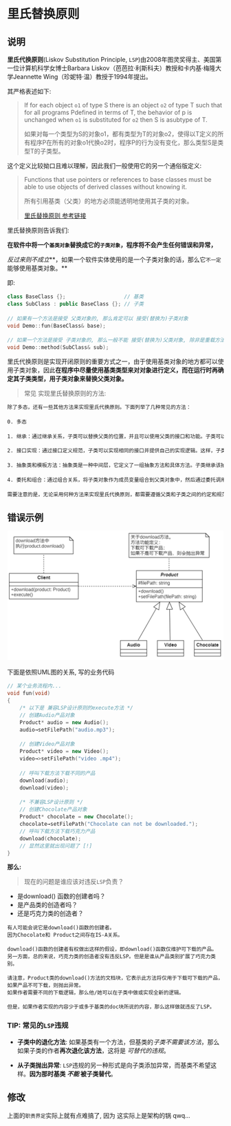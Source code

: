 # 里氏替换原则
## 说明
**里氏代换原则**(Liskov Substitution Principle, `LSP`)由2008年图灵奖得主、美国第一位计算机科学女博士Barbara Liskov（芭芭拉·利斯科夫）教授和卡内基·梅隆大学Jeannette Wing（珍妮特·温）教授于1994年提出。

其严格表述如下:
> If for each object `o1` of type S there is an object `o2` of type T such that for all programs Pdefined in terms of T, the behavior of p is unchanged when `o1` is substituted for `o2` then S is asubtype of T.
>
> 如果对每一个类型为S的对象o1，都有类型为T的对象o2，使得以T定义的所有程序P在所有的对象o1代换o2时，程序P的行为没有变化，那么类型S是类型T的子类型。

这个定义比较拗口且难以理解，因此我们一般使用它的另一个通俗版定义:

> Functions that use pointers or references to base classes must be able to use objects of derived classes without knowing it.
>
> 所有引用基类（父类）的地方必须能透明地使用其子类的对象。
>
> [里氏替换原则 参考链接](https://medium.com/swlh/lsp-liskov-substitution-principle-24311d1f854)

里氏替换原则告诉我们:

**在软件中将一个`基类对象`替换成它的`子类对象`，程序将不会产生任何错误和异常，**

*反过来则不成立***，如果一个软件实体使用的是一个子类对象的话，那么它`不一定`能够使用基类对象。**

即:

```C++
class BaseClass {};                   // 基类
class SubClass : public BaseClass {}; // 子类

// 如果有一个方法是接受 父类对象的, 那么肯定可以 接受(替换为)子类对象
void Demo::fun(BaseClass& base);

// 如果一个方法是接受 子类对象的, 那么一般不能 接受(替换为)父类对象, 除非是重载方法
void Demo::method(SubClass& sub);
```

里氏代换原则是实现开闭原则的重要方式之一，由于使用基类对象的地方都可以使用子类对象，因此**在程序中尽量使用基类类型来对对象进行定义，而在运行时再确定其子类类型，用子类对象来替换父类对象。**

> 常见 实现里氏替换原则的方法:
```GPT-3.5
除了多态，还有一些其他方法来实现里氏代换原则。下面列举了几种常见的方法：

0. 多态

1. 继承：通过继承关系，子类可以替换父类的位置，并且可以使用父类的接口和功能。子类可以重写父类的方法以实现特定的行为，同时还可以添加新的方法或属性。

2. 接口实现：通过接口定义规范，子类可以实现相同的接口并提供自己的实现逻辑。这样，子类对象可以在不改变父类引用的情况下替换父类对象，并且调用相同的接口方法。

3. 抽象类和模板方法：抽象类是一种中间层，它定义了一组抽象方法和具体方法。子类继承该抽象类，并根据需要重写抽象方法，实现自己的特定行为，但不能改变模板方法的执行顺序。

4. 委托和组合：通过组合关系，将子类对象作为成员变量组合到父类对象中，然后通过委托调用子类对象的方法。这样，父类对象可以使用子类对象的功能，实现多态性。

需要注意的是，无论采用何种方法来实现里氏代换原则，都需要遵循父类和子类之间的约定和规范，确保子类对象能够完全替换父类对象并保持一致的行为。这样才能实现代码的可维护性、可扩展性和重用性。
```

## 错误示例
![PRINTSCREEN_20231224_191359.png](./PRINTSCREEN_20231224_191359.png)

下面是依照UML图的关系, 写的业务代码
```C++
// 某个业务流程内...
void fun(void)
{
    /* 以下是 兼容LSP设计原则的execute方法 */
    // 创建Audio产品对象
    Product* audio = new Audio();
    audio→setFilePath("audio.mp3");

    // 创建Video产品对象
    Product* video = new Video();
    video→>setFilePath("video .mp4");

    // 呼叫下载方法下载不同的产品
    download(audio);
    download(video);

    /* 不兼容LSP设计原则 */
    // 创建Chocolate产品对象
    Product* chocolate = new Chocolate();
    chocolate→setFilePath("Chocolate can not be downloaded.");
    // 呼叫下载方法下载巧克力产品
    download(chocolate);
    // 显然这里就出现问题了 [!]
}
```

**那么:**
> 现在的问题是谁应该对违反`LSP`负责？
- 是download() 函数的创建者吗？
- 是产品类的创造者吗？
- 还是巧克力类的创造者？

```分析
有人可能会说它是download()函数的创建者。
因为Chocolate和 Product之间存在IS-A关系。

download()函数的创建者有权做出这样的假设，即download()函数仅维护可下载的产品。
另一方面，总的来说，巧克力类的创造者没有违反LSP。但是是谁从产品类别扩展了巧克力类别。

请注意，Product类的download()方法的文档块，它表示此方法将仅用于下载可下载的产品，如果产品不可下载，则抛出异常。
如果作者需要不同的下载逻辑，那么他/她可以在子类中做或实现全新的逻辑。

但是，如果作者实现的内容少于或多于基类的doc块所说的内容，那么这样做就违反了LSP。
```

### **TIP:** 常见的`LSP`违规

- **子类中的退化方法**: 如果基类有一个方法，但基类的*子类不需要该方法*，那么如果子类的作者**再次退化该方法**，这将是 $可替代的违规$。

- **从子类抛出异常**: `LSP`违规的另一种形式是向子类添加异常，而基类不希望这样。**因为那时基类 $不能$ 被子类替代**。

## 修改

上面的`职责界定`实际上就有点难搞了, 因为 这实际上是架构的锅 qwq...